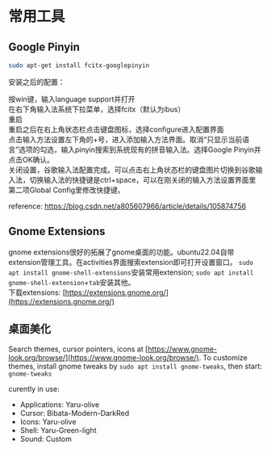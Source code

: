 # 常用工具


Google Pinyin
-------

```sh
sudo apt-get install fcitx-googlepinyin
```
安装之后的配置：

按win键，输入language support并打开  
在右下角输入法系统下拉菜单，选择fcitx（默认为ibus）  
重启  
重启之后在右上角状态栏点击键盘图标，选择configure进入配置界面  
点击输入方法设置左下角的+号，进入添加输入方法界面。取消“只显示当前语言”选项的勾选，输入pinyin搜索到系统现有的拼音输入法。选择Google Pinyin并点击OK确认。  
关闭设置，谷歌输入法配置完成。可以点击右上角状态栏的键盘图片切换到谷歌输入法，切换输入法的快捷键是ctrl+space，可以在刚关闭的输入方法设置界面里第二项Global Config里修改快捷键。


reference: https://blog.csdn.net/a805607966/article/details/105874756



Gnome Extensions
-------
gnome extensions很好的拓展了gnome桌面的功能。ubuntu22.04自带extension管理工具。在activities界面搜索extension即可打开设置窗口。
`sudo apt install gnome-shell-extensions`安装常用extension; `sudo apt install gnome-shell-extension`+`tab`安装其他。  
下载extensions: [https://extensions.gnome.org/](https://extensions.gnome.org/)

桌面美化
-------
Search themes, cursor pointers, icons at [https://www.gnome-look.org/browse/](https://www.gnome-look.org/browse/).
To customize themes, install gnome tweaks by `sudo apt install gnome-tweaks`, then start: `gnome-tweaks`

curently in use:
- Applications: Yaru-olive
- Cursor: Bibata-Modern-DarkRed
- Icons: Yaru-olive
- Shell: Yaru-Green-light
- Sound: Custom

